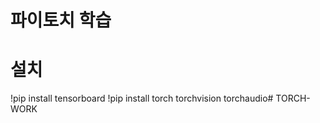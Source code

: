 
# 파이토치 학습

# 설치

!pip install tensorboard
!pip install torch torchvision torchaudio#   T O R C H - W O R K  
 